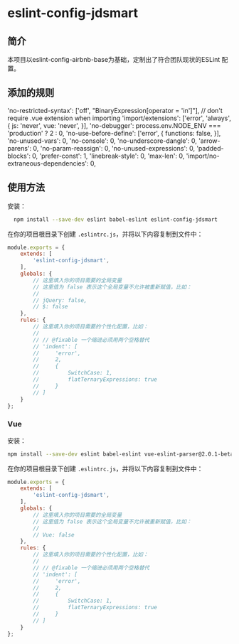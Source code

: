 # eslint-config-jdsmart

## 简介

 本项目以eslint-config-airbnb-base为基础，定制出了符合团队现状的ESLint 配置。

## 添加的规则
 'no-restricted-syntax': ['off', "BinaryExpression[operator = 'in']"],
  // don't require .vue extension when importing
  'import/extensions': ['error', 'always', {
    js: 'never',
    vue: 'never',
  }],
  'no-debugger': process.env.NODE_ENV === 'production' ? 2 : 0,
  'no-use-before-define': ['error', { functions: false, }],
  'no-unused-vars': 0,
  'no-console': 0,
  'no-underscore-dangle': 0,
  'arrow-parens': 0,
  'no-param-reassign': 0,
  'no-unused-expressions': 0,
  'padded-blocks': 0,
  'prefer-const': 1,
  'linebreak-style': 0,
  'max-len': 0,
  'import/no-extraneous-dependencies': 0,

## 使用方法

安装：

  ```bash
    npm install --save-dev eslint babel-eslint eslint-config-jdsmart
  ```

在你的项目根目录下创建 `.eslintrc.js`，并将以下内容复制到文件中：

```js
module.exports = {
    extends: [
        'eslint-config-jdsmart',
    ],
    globals: {
        // 这里填入你的项目需要的全局变量
        // 这里值为 false 表示这个全局变量不允许被重新赋值，比如：
        //
        // jQuery: false,
        // $: false
    },
    rules: {
        // 这里填入你的项目需要的个性化配置，比如：
        //
        // // @fixable 一个缩进必须用两个空格替代
        // 'indent': [
        //     'error',
        //     2,
        //     {
        //         SwitchCase: 1,
        //         flatTernaryExpressions: true
        //     }
        // ]
    }
};
```

### Vue

安装：

```bash
npm install --save-dev eslint babel-eslint vue-eslint-parser@2.0.1-beta.2 babel-eslint eslint-plugin-vue@3 eslint-config-jdsmart
```

在你的项目根目录下创建 `.eslintrc.js`，并将以下内容复制到文件中：

```js
module.exports = {
    extends: [
        'eslint-config-jdsmart',
    ],
    globals: {
        // 这里填入你的项目需要的全局变量
        // 这里值为 false 表示这个全局变量不允许被重新赋值，比如：
        //
        // Vue: false
    },
    rules: {
        // 这里填入你的项目需要的个性化配置，比如：
        //
        // // @fixable 一个缩进必须用两个空格替代
        // 'indent': [
        //     'error',
        //     2,
        //     {
        //         SwitchCase: 1,
        //         flatTernaryExpressions: true
        //     }
        // ]
    }
};
```

